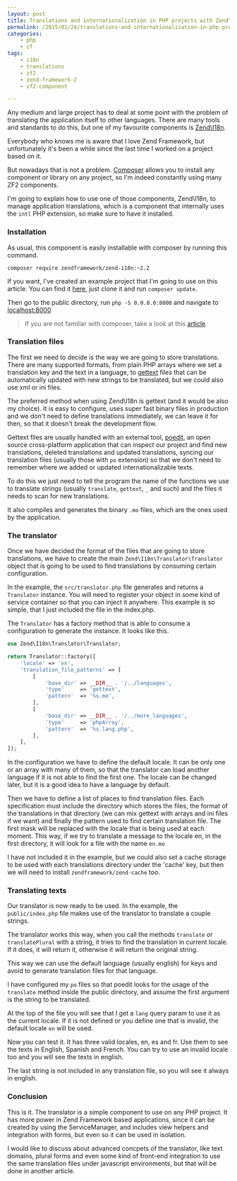 ```yaml
---
layout: post
title: Translations and internationalization in PHP projects with Zend\I18n
permalink: /2015/01/24/translations-and-internationalization-in-php-projects-with-zend-i18n
categories:
    - php
    - zf
tags:
    - i18n
    - translations
    - zf2
    - zend-framework-2
    - zf2-component

---
```


Any medium and large project has to deal at some point with the problem of translating the application itself to other languages. There are many tools and standards to do this, but one of my favourite components is [Zend\I18n](https://zf2.readthedocs.org/en/latest/modules/zend.i18n.translating.html).

Everybody who knows me is aware that I love Zend Framework, but unfortunately it's been a while since the last time I worked on a project based on it.

But nowadays that is not a problem. [Composer](https://getcomposer.org/) allows you to install any component or library on any project, so I'm indeed constantly using many ZF2 components.

I'm going to explain how to use one of those components, Zend\I18n, to manage application translations, which is a component that internally uses the `intl` PHP extension, so make sure to have it installed.

### Installation

As usual, this component is easily installable with composer by running this command.

    composer require zendframework/zend-i18n:~2.2

If you want, I've created an example project that I'm going to use on this article. You can find it [here](https://github.com/acelaya-blog/internationalization), just clone it and run `composer update`.

Then go to the public directory, run `php -S 0.0.0.0:8000` and navigate to <a href="http://localhost:8000" target="_blank">localhost:8000</a>

<blockquote>If you are not familiar with composer, take a look at this <a href="/2014/07/19/dependency-management-and-autoloading-in-php-projects-with-composer/">article</a>.
</blockquote>

### Translation files

The first we need to decide is the way we are going to store translations. There are many supported formats, from plain PHP arrays where we set a translation key and the text in a language, to [gettext](https://www.gnu.org/software/gettext/) files that can be automatically updated with new strings to be translated, but we could also use xml or ini files.

The preferred method when using Zend\I18n is gettext (and it would be also my choice). It is easy to configure, uses super fast binary files in production and we don't need to define translations immediately, we can leave it for then, so that it doesn't break the development flow.

Gettext files are usually handled with an external tool, [poedit](https://poedit.net/), an open source cross-platform application that can inspect our project and find new translations, deleted translations and updated translations, syncing our translation files (usually those with `po` extension) so that we don't need to remember where we added or updated internationalizable texts.

To do this we just need to tell the program the name of the functions we use to translate strings (usually `translate`, `gettext`, `_` and such) and the files it needs to scan for new translations.
 
It also compiles and generates the binary `.mo` files, which are the ones used by the application.

### The translator

Once we have decided the format of the files that are going to store translations, we have to create the main `Zend\I18n\Translator\Translator` object that is going to be used to find translations by consuming certain configuration.

In the example, the `src/translator.php` file generates and returns a `Translator` instance. You will need to register your object in some kind of service container so that you can inject it anywhere. This example is so simple, that I just included the file in the index.php.
 
The `Translator` has a factory method that is able to consume a configuration to generate the instance. It looks like this.

```php
use Zend\I18n\Translator\Translator;

return Translator::factory([
    'locale' => 'en',
    'translation_file_patterns' => [
        [
            'base_dir' => __DIR__ . '/../languages',
            'type'     => 'gettext',
            'pattern'  => '%s.mo',
        ],
        [
            'base_dir' => __DIR__ . '/../more_languages',
            'type'     => 'phpArray',
            'pattern'  => '%s.lang.php',
        ],
    ],
]);
```

In the configuration we have to define the default locale. It can be only one or an array with many of them, so that the translator can load another language if it is not able to find the first one. The locale can be changed later, but it is a good idea to have a language by default.

Then we have to define a list of places to find translation files. Each specification must include the directory which stores the files, the format of the translations in that directory (we can mix gettext with arrays and ini files if we want) and finally the pattern used to find certain translation file. The first mask will be replaced with the locale that is being used at each moment. This way, if we try to translate a message to the locale en, in the first directory, it will look for a file with the name `en.mo`

I have not included it in the example, but we could also set a cache storage to be used with each translations directory under the 'cache' key, but then we will need to install `zendframework/zend-cache` too.

### Translating texts

Our translator is now ready to be used. In the example, the `public/index.php` file makes use of the translator to translate a couple strings.

The translator works this way, when you call the methods `translate` or `translatePlural` with a string, it tries to find the translation in current locale. If it does, it will return it, otherwise it will return the original string.

This way we can use the default language (usually english) for keys and avoid to generate translation files for that language.

I have configured my `po` files so that poedit looks for the usage of the `translate` method inside the public directory, and assume the first argument is the string to be translated.

At the top of the file you will see that I get a `lang` query param to use it as the current locale. If it is not defined or you define one that is invalid, the default locale `en` will be used.

Now you can test it. It has three valid locales, en, es and fr. Use them to see the texts in English, Spanish and French. You can try to use an invalid locale too and you will see the texts in english.

The last string is not included in any translation file, so you will see it always in english.

### Conclusion

This is it. The translator is a simple component to use on any PHP project. It has more power in Zend Framework based applications, since it can be created by using the ServiceManager, and includes view helpers and integration with forms, but even so it can be used in isolation.

I would like to discuss about advanced concpets of the translator, like text domains, plural forms and even some kind of front-end integration to use the same translation files under javascript environments, but that will be done in another article.
